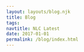 ```yaml
---
layout: layouts/blog.njk
title: Blog
tags:
navtitle: NLC Latest
date: 2017-01-01
permalink: /blog/index.html
---
```

